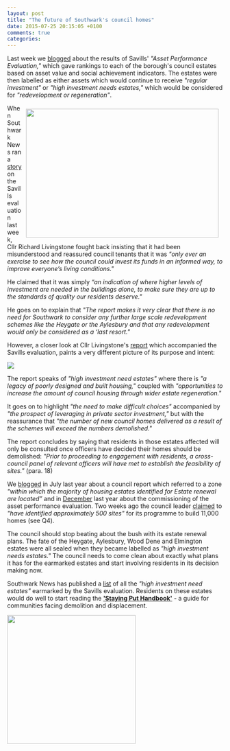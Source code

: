 ```yaml
---
layout: post
title: "The future of Southwark's council homes"
date: 2015-07-25 20:15:05 +0100
comments: true
categories: 
---
```

Last week we [blogged](http://crappistmartin.github.io/blog/2015/07/18/all-is-to-be-revealed/) about the results of Savills' _"Asset Performance Evaluation,"_ which gave rankings to each of the borough's council estates based on asset value and social achievement indicators. The estates were then labelled as either assets which would continue to receive _"regular investment"_ or _"high investment needs estates,"_ which would be considered for _"redevelopment or regeneration"_. 

<img src="http://crappistmartin.github.io/images/Richard-Livingstone.jpg" height="300" width="450" align="right" style="margin:10px">When Southwark News ran a [story](http://www.southwarknews.co.uk/news/your-home-is-worth-less-than-nothing-council-report-evaluates-southwark-properties/) on the Savills evaluation last week, Cllr Richard Livingstone fought back insisting that it had been misunderstood and reassured council tenants that it was _"only ever an exercise to see how the council could invest its funds in an informed way, to improve everyone’s living conditions."_

He claimed that it was simply _“an indication of where higher levels of investment are needed in the buildings alone, to make sure they are up to the standards of quality our residents deserve."_

He goes on to explain that _"The report makes it very clear that there is no need for Southwark to consider any further large scale redevelopment schemes like the Heygate or the Aylesbury and that any redevelopment would only be considered as a ‘last resort."_

However, a closer look at Cllr Livingstone's [report](http://moderngov.southwark.gov.uk/documents/s55565/Report%20Future%20Estate%20Regeneration.pdf) which accompanied the Savills evaluation, paints a very different picture of its purpose and intent:

![](http://crappistmartin.github.io/images/CabinetReport.png) 

The report speaks of _"high investment need estates"_ where there is _"a legacy of poorly designed and built housing,"_ coupled with _"opportunities  to  increase  the  amount  of  council  housing  through wider estate regeneration."_

It goes on to highlight _"the  need  to  make  difficult  choices"_ accompanied by _"the  prospect  of  leveraging  in  private  sector investment,"_ but with the reassurance that _"the number of new council homes delivered as a result of the schemes will exceed the numbers demolished."_

The report concludes by saying that residents in those estates affected will only be consulted once officers have decided their homes should be demolished: _"Prior to proceeding to engagement with residents, a cross-council panel  of relevant officers will have met to establish the feasibility of sites."_ (para. 18)

We [blogged](http://crappistmartin.github.io/blog/2014/07/23/mystery-objector-1301/) in July last year about a council report which referred to a zone _"within which the majority of housing estates identified for Estate renewal are located”_ and in [December](http://crappistmartin.github.io/blog/2014/10/04/lets-talk-about-peters-promises/) last year about the commissioning of the asset performance evaluation. Two weeks ago the council leader [claimed](http://moderngov.southwark.gov.uk/documents/s55105/Appendix%202%20-%20Members%20Questions%20with%20supplemental%20questions.pdf) to _"have identified approximately 500 sites"_ for its programme to build 11,000 homes (see Q4).


The council should stop beating about the bush with its estate renewal plans. The fate of the Heygate, Aylesbury, Wood Dene and Elmington estates were all sealed when they became labelled as _"high investment needs estates."_ The council needs to come clean about exactly what plans it has for the earmarked estates and start involving residents in its decision making now. 

Southwark News has published a [list](http://www.southwarknews.co.uk/news/your-home-is-worth-less-than-nothing-council-report-evaluates-southwark-properties/) of all the _"high investment need estates"_ earmarked by the Savills evaluation. Residents on these estates would do well to start reading the [__'Staying Put Handbook'__](https://southwarknotes.files.wordpress.com/2014/06/staying-put-web-version-low.pdf) - a guide for communities facing demolition and displacement. 

<img src="https://southwarknotes.files.wordpress.com/2014/06/staying-put-cover.jpg" width="300" align="center">




